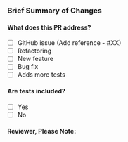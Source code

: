 ### Brief Summary of Changes
<!--
Provide some context as to what was changed, from an implementation standpoint.
-->

#### What does this PR address?
- [ ] GitHub issue (Add reference - #XX)
- [ ] Refactoring
- [ ] New feature
- [ ] Bug fix
- [ ] Adds more tests

#### Are tests included?
- [ ] Yes
- [ ] No

#### Reviewer, Please Note:
<!--
List anything here that the reviewer should pay special attention to. This might
include, for example:
• Dependence on other PRs
• Reference to other Cloudinary SDKs
• Changes that seem arbitrary without further explanations
-->
